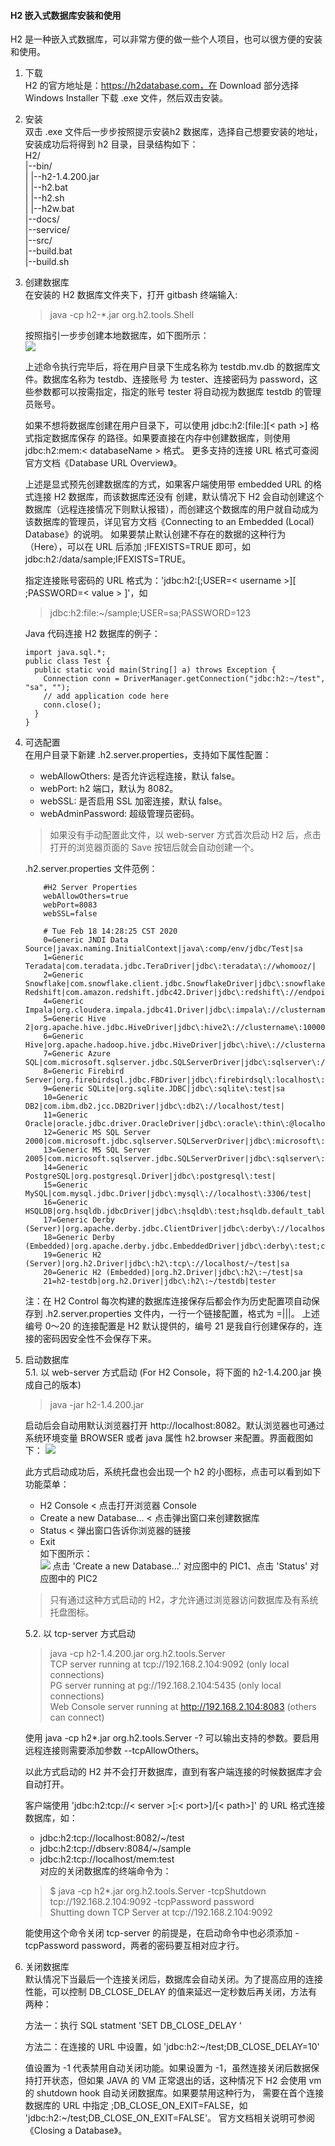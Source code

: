 #### H2 嵌入式数据库安装和使用

H2 是一种嵌入式数据库，可以非常方便的做一些个人项目，也可以很方便的安装和使用。  

1. 下载  
    H2 的官方地址是：https://h2database.com，在 Download 部分选择 Windows Installer 下载 .exe 文件，然后双击安装。

2. 安装  
    双击 .exe 文件后一步步按照提示安装h2 数据库，选择自己想要安装的地址，安装成功后将得到 h2 目录，目录结构如下：  
    H2/  
    |--bin/  
    |  |--h2-1.4.200.jar  
    |  |--h2.bat  
    |  |--h2.sh  
    |  |--h2w.bat  
    |--docs/  
    |--service/  
    |--src/  
    |--build.bat  
    |--build.sh  

3. 创建数据库  
    在安装的 H2 数据库文件夹下，打开 gitbash 终端输入:
    > java -cp h2-*.jar org.h2.tools.Shell

    按照指引一步步创建本地数据库，如下图所示：  
    ![](h2CreateDB.PNG)
    
    上述命令执行完毕后，将在用户目录下生成名称为 testdb.mv.db 的数据库文件。数据库名称为 testdb、连接账号
    为 tester、连接密码为 password，这些参数都可以按需指定，指定的账号 tester 将自动视为数据库 testdb 的管理员账号。

    如果不想将数据库创建在用户目录下，可以使用 jdbc:h2:[file:][< path >]<databaseName> 格式指定数据库保存
    的路径。如果要直接在内存中创建数据库，则使用 jdbc:h2:mem:< databaseName > 格式。
    更多支持的连接 URL 格式可查阅官方文档《Database URL Overview》。
    
    上述是显式预先创建数据库的方式，如果客户端使用带 embedded URL 的格式连接 H2 数据库，而该数据库还没有
    创建，默认情况下 H2 会自动创建这个数据库（远程连接情况下则默认报错），而创建这个数据库的用户就自动成为
    该数据库的管理员，详见官方文档《Connecting to an Embedded (Local) Database》的说明。
    如果要禁止默认创建不存在的数据的这种行为（Here），可以在 URL 后添加 ;IFEXISTS=TRUE 即可，如 
    jdbc:h2:/data/sample;IFEXISTS=TRUE。
    
    指定连接账号密码的 URL 格式为：'jdbc:h2:<url>[;USER=< username >][ ;PASSWORD=< value > ]'，如 
    > jdbc:h2:file:~/sample;USER=sa;PASSWORD=123
    
    Java 代码连接 H2 数据库的例子：
    ```text
    import java.sql.*;
    public class Test {
      public static void main(String[] a) throws Exception {
        Connection conn = DriverManager.getConnection("jdbc:h2:~/test", "sa", "");
        // add application code here
        conn.close();
      }
    }
   ```

4. 可选配置  
    在用户目录下新建 .h2.server.properties，支持如下属性配置：
    
    - webAllowOthers: 是否允许远程连接，默认 false。
    - webPort: h2 端口，默认为 8082。
    - webSSL: 是否启用 SSL 加密连接，默认 false。
    - webAdminPassword: 超级管理员密码。
    > 如果没有手动配置此文件，以 web-server 方式首次启动 H2 后，点击打开的浏览器页面的 Save 按钮后就会自动创建一个。
    
    .h2.server.properties 文件范例：
    ```text
        #H2 Server Properties
        webAllowOthers=true
        webPort=8083
        webSSL=false
        
        # Tue Feb 18 14:28:25 CST 2020
        0=Generic JNDI Data Source|javax.naming.InitialContext|java\:comp/env/jdbc/Test|sa
        1=Generic Teradata|com.teradata.jdbc.TeraDriver|jdbc\:teradata\://whomooz/|
        2=Generic Snowflake|com.snowflake.client.jdbc.SnowflakeDriver|jdbc\:snowflake\://accountName.snowflakec3=Generic Redshift|com.amazon.redshift.jdbc42.Driver|jdbc\:redshift\://endpoint\:5439/database|
        4=Generic Impala|org.cloudera.impala.jdbc41.Driver|jdbc\:impala\://clustername\:21050/default|
        5=Generic Hive 2|org.apache.hive.jdbc.HiveDriver|jdbc\:hive2\://clustername\:10000/default|
        6=Generic Hive|org.apache.hadoop.hive.jdbc.HiveDriver|jdbc\:hive\://clustername\:10000/default|
        7=Generic Azure SQL|com.microsoft.sqlserver.jdbc.SQLServerDriver|jdbc\:sqlserver\://name.database.windows.net\:1433|
        8=Generic Firebird Server|org.firebirdsql.jdbc.FBDriver|jdbc\:firebirdsql\:localhost\:c\:/temp/firebird/test|sysdba
        9=Generic SQLite|org.sqlite.JDBC|jdbc\:sqlite\:test|sa
        10=Generic DB2|com.ibm.db2.jcc.DB2Driver|jdbc\:db2\://localhost/test|
        11=Generic Oracle|oracle.jdbc.driver.OracleDriver|jdbc\:oracle\:thin\:@localhost\:1521\:XE|sa
        12=Generic MS SQL Server 2000|com.microsoft.jdbc.sqlserver.SQLServerDriver|jdbc\:microsoft\:sqlserver\://localhost\:1433;DatabaseName\=sqlexpress|sa
        13=Generic MS SQL Server 2005|com.microsoft.sqlserver.jdbc.SQLServerDriver|jdbc\:sqlserver\://localhost;DatabaseName\=test|sa
        14=Generic PostgreSQL|org.postgresql.Driver|jdbc\:postgresql\:test|
        15=Generic MySQL|com.mysql.jdbc.Driver|jdbc\:mysql\://localhost\:3306/test|
        16=Generic HSQLDB|org.hsqldb.jdbcDriver|jdbc\:hsqldb\:test;hsqldb.default_table_type\=cached|sa
        17=Generic Derby (Server)|org.apache.derby.jdbc.ClientDriver|jdbc\:derby\://localhost\:1527/test;create\=true|sa
        18=Generic Derby (Embedded)|org.apache.derby.jdbc.EmbeddedDriver|jdbc\:derby\:test;create\=true|sa
        19=Generic H2 (Server)|org.h2.Driver|jdbc\:h2\:tcp\://localhost/~/test|sa
        20=Generic H2 (Embedded)|org.h2.Driver|jdbc\:h2\:~/test|sa
        21=h2-testdb|org.h2.Driver|jdbc\:h2\:~/testdb|tester
    ```
    注：在 H2 Control 每次构建的数据库连接保存后都会作为历史配置项自动保存到 .h2.server.properties 文件内，一行一个链接配置，格式为 <number>=<name>|<driver>|<url>|<user>。
    上述编号 0～20 的连接配置是 H2 默认提供的，编号 21 是我自行创建保存的，连接的密码因安全性不会保存下来。

5. 启动数据库  
    5.1. 以 web-server 方式启动 (For H2 Console，将下面的 h2-1.4.200.jar 换成自己的版本)  
    > java -jar h2-1.4.200.jar
    
    启动后会自动用默认浏览器打开 http://localhost:8082。默认浏览器也可通过系统环境变量 BROWSER 或者 
    java 属性 h2.browser 来配置。界面截图如下：
    ![](h2ServerConsole.PNG)
    
    此方式启动成功后，系统托盘也会出现一个 h2 的小图标，点击可以看到如下功能菜单：  
    - H2 Console < 点击打开浏览器 Console
    - Create a new Database... < 点击弹出窗口来创建数据库
    - Status < 弹出窗口告诉你浏览器的链接
    - Exit  
    如下图所示：  
    ![](h2ServerConnectSuccess.PNG)
    点击 'Create a new Database...' 对应图中的 PIC1、点击 'Status' 对应图中的 PIC2
    
    > 只有通过这种方式启动的 H2，才允许通过浏览器访问数据库及有系统托盘图标。

    5.2. 以 tcp-server 方式启动  
    > java -cp h2-1.4.200.jar org.h2.tools.Server  
    TCP server running at tcp://192.168.2.104:9092 (only local connections)  
    PG server running at pg://192.168.2.104:5435 (only local connections)  
    Web Console server running at http://192.168.2.104:8083 (others can connect)  

    使用 java -cp h2*.jar org.h2.tools.Server -? 可以输出支持的参数。要启用远程连接则需要添加参数 --tcpAllowOthers。
    
    以此方式启动的 H2 并不会打开数据库，直到有客户端连接的时候数据库才会自动打开。
    
    客户端使用 'jdbc:h2:tcp://< server >[:< port>]/[< path>]<databaseName>' 的 URL 格式连接数据库，如：  
    - jdbc:h2:tcp://localhost:8082/~/test
    - jdbc:h2:tcp://dbserv:8084/~/sample
    - jdbc:h2:tcp://localhost/mem:test  
    对应的关闭数据库的终端命令为：
    > $ java -cp h2*.jar org.h2.tools.Server -tcpShutdown tcp://192.168.2.104:9092 -tcpPassword password  
    Shutting down TCP Server at tcp://192.168.2.104:9092  

    能使用这个命令关闭 tcp-server 的前提是，在启动命令中也必须添加 -tcpPassword password，两者的密码要互相对应才行。

6. 关闭数据库  
    默认情况下当最后一个连接关闭后，数据库会自动关闭。为了提高应用的连接性能，可以控制 DB_CLOSE_DELAY 的值来延迟一定秒数后再关闭，方法有两种：

    方法一：执行 SQL statment 'SET DB_CLOSE_DELAY <seconds>‘

    方法二：在连接的 URL 中设置，如 'jdbc:h2:~/test;DB_CLOSE_DELAY=10'

    值设置为 -1 代表禁用自动关闭功能。如果设置为 -1，虽然连接关闭后数据保持打开状态，但如果 JAVA 的 VM 
    正常退出的话，这种情况下 H2 会使用 vm 的 shutdown hook 自动关闭数据库。如果要禁用这种行为，
    需要在首个连接数据库的 URL 中指定 ;DB_CLOSE_ON_EXIT=FALSE，如 
    'jdbc:h2:~/test;DB_CLOSE_ON_EXIT=FALSE'。
    官方文档相关说明可参阅《Closing a Database》。